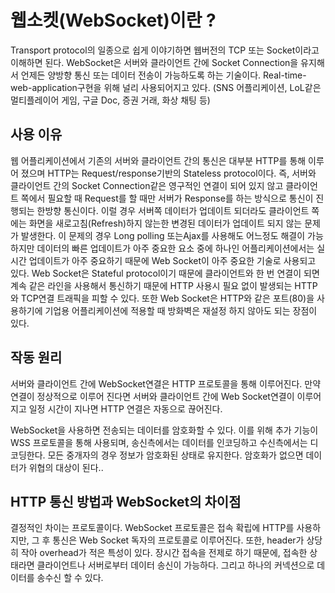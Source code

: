 # 웹소켓(WebSocket)이란 ?

Transport protocol의 일종으로 쉽게 이야기하면 웹버전의 TCP 또는 Socket이라고 이해하면 된다.
WebSocket은 서버와 클라이언트 간에 Socket Connection을 유지해서 언제든 양방향 통신 또는 데이터 전송이 가능하도록 하는 기술이다.
Real-time-web-application구현을 위해 널리 사용되어지고 있다.
(SNS 어플리케이션, LoL같은 멀티플레이어 게임, 구글 Doc, 증권 거래, 화상 채팅 등)

## 사용 이유

웹 어플리케이션에서 기존의 서버와 클라이언트 간의 통신은 대부분 HTTP를 통해 이루어 졌으며 HTTP는 Request/response기반의 Stateless protocol이다.
즉, 서버와 클라이언트 간의 Socket Connection같은 영구적인 연결이 되어 있지 않고 클라이언트 쪽에서 필요할 때 Request를 할 때만 서버가 Response를 하는 방식으로 통신이 진행되는 한방향 통신이다.
이럴 경우 서버쪽 데이터가 업데이트 되더라도 클라이언트 쪽에는 화면을 새로고침(Refresh)하지 않는한 변경된 데이터가 업데이트 되지 않는 문제가 발생한다. 이 문제의 경우 Long polling 또는Ajax를 사용해도 어느정도 해결이 가능하지만 데이터의 빠른 업데이트가 아주 중요한 요소 중에 하나인 어플리케이션에서는 실시간 업데이트가 아주 중요하기 때문에 Web Socket이 아주 중요한 기술로 사용되고 있다.
Web Socket은 Stateful protocol이기 때문에 클라이언트와 한 번 연결이 되면 계속 같은 라인을 사용해서 통신하기 때문에 HTTP 사용시 필요 없이 발생되는 HTTP와 TCP연결 트래픽을 피할 수 있다.
또한 Web Socket은 HTTP와 같은 포트(80)을 사용하기에 기업용 어플리케이션에 적용할 때 방화벽은 재설정 하지 않아도 되는 장점이 있다.

## 작동 원리

서버와 클라이언트 간에 WebSocket연결은 HTTP 프로토콜을 통해 이루어진다.
만약 연결이 정상적으로 이루어 진다면 서버와 클라이언트 간에 Web Socket연결이 이루어지고 일정 시간이 지나면 HTTP 연결은 자동으로 끊어진다.

WebSocket을 사용하면 전송되는 데이터를 암호화할 수 있다.
이를 위해 추가 기능이 WSS 프로토콜을 통해 사용되며, 
송신측에서는 데이터를 인코딩하고 수신측에서는 디코딩한다.
모든 중개자의 경우 정보가 암호화된 상태로 유지한다.
암호화가 없으면 데이터가 위협의 대상이 된다..

## HTTP 통신 방법과 WebSocket의 차이점

결정적인 차이는 프로토콜이다.
WebSocket 프로토콜은 접속 확립에 HTTP를 사용하지만, 그 후 통신은 Web Socket 독자의 프로토콜로 이루어진다. 또한, header가 상당히 작아 overhead가 적은 특성이 있다. 장시간 접속을 전제로 하기 때문에, 접속한 상태라면 클라이언트나 서버로부터 데이터 송신이 가능하다. 그리고 하나의 커넥션으로 데이터를 송수신 할 수 있다.
